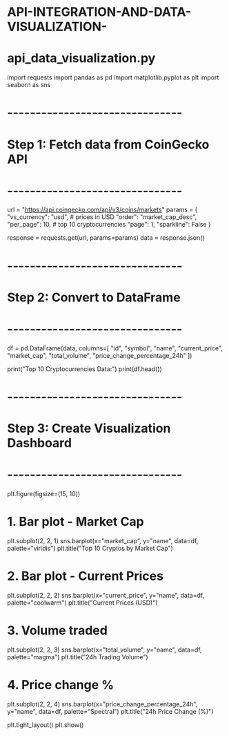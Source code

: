 # API-INTEGRATION-AND-DATA-VISUALIZATION-
# api_data_visualization.py

import requests
import pandas as pd
import matplotlib.pyplot as plt
import seaborn as sns

# -------------------------------
# Step 1: Fetch data from CoinGecko API
# -------------------------------
url = "https://api.coingecko.com/api/v3/coins/markets"
params = {
    "vs_currency": "usd",   # prices in USD
    "order": "market_cap_desc",
    "per_page": 10,         # top 10 cryptocurrencies
    "page": 1,
    "sparkline": False
}

response = requests.get(url, params=params)
data = response.json()

# -------------------------------
# Step 2: Convert to DataFrame
# -------------------------------
df = pd.DataFrame(data, columns=[
    "id", "symbol", "name", "current_price", "market_cap",
    "total_volume", "price_change_percentage_24h"
])

print("Top 10 Cryptocurrencies Data:")
print(df.head())

# -------------------------------
# Step 3: Create Visualization Dashboard
# -------------------------------
plt.figure(figsize=(15, 10))

# 1. Bar plot - Market Cap
plt.subplot(2, 2, 1)
sns.barplot(x="market_cap", y="name", data=df, palette="viridis")
plt.title("Top 10 Cryptos by Market Cap")

# 2. Bar plot - Current Prices
plt.subplot(2, 2, 2)
sns.barplot(x="current_price", y="name", data=df, palette="coolwarm")
plt.title("Current Prices (USD)")

# 3. Volume traded
plt.subplot(2, 2, 3)
sns.barplot(x="total_volume", y="name", data=df, palette="magma")
plt.title("24h Trading Volume")

# 4. Price change %
plt.subplot(2, 2, 4)
sns.barplot(x="price_change_percentage_24h", y="name", data=df, palette="Spectral")
plt.title("24h Price Change (%)")

plt.tight_layout()
plt.show()
